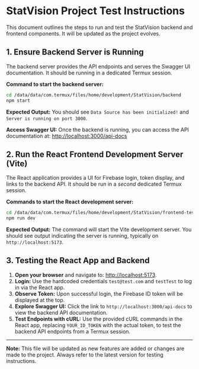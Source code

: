 # StatVision Project Test Instructions

This document outlines the steps to run and test the StatVision backend and frontend components. It will be updated as the project evolves.

## 1. Ensure Backend Server is Running

The backend server provides the API endpoints and serves the Swagger UI documentation. It should be running in a dedicated Termux session.

**Command to start the backend server:**
```bash
cd /data/data/com.termux/files/home/development/StatVision/backend
npm start
```

**Expected Output:** You should see `Data Source has been initialized!` and `Server is running on port 3000`.

**Access Swagger UI:**
Once the backend is running, you can access the API documentation at: [http://localhost:3000/api-docs](http://localhost:3000/api-docs)

## 2. Run the React Frontend Development Server (Vite)

The React application provides a UI for Firebase login, token display, and links to the backend API. It should be run in a *second* dedicated Termux session.

**Commands to start the React development server:**
```bash
cd /data/data/com.termux/files/home/development/StatVision/frontend-test
npm run dev
```

**Expected Output:** The command will start the Vite development server. You should see output indicating the server is running, typically on `http://localhost:5173`.

## 3. Testing the React App and Backend

1.  **Open your browser** and navigate to: [http://localhost:5173](http://localhost:5173).
2.  **Login:** Use the hardcoded credentials `test@test.com` and `testTest` to log in via the React app.
3.  **Observe Token:** Upon successful login, the Firebase ID token will be displayed at the top.
4.  **Explore Swagger UI:** Click the link to `http://localhost:3000/api-docs` to view the backend API documentation.
5.  **Test Endpoints with cURL:** Use the provided cURL commands in the React app, replacing `YOUR_ID_TOKEN` with the actual token, to test the backend API endpoints from a Termux session.

---

**Note:** This file will be updated as new features are added or changes are made to the project. Always refer to the latest version for testing instructions.